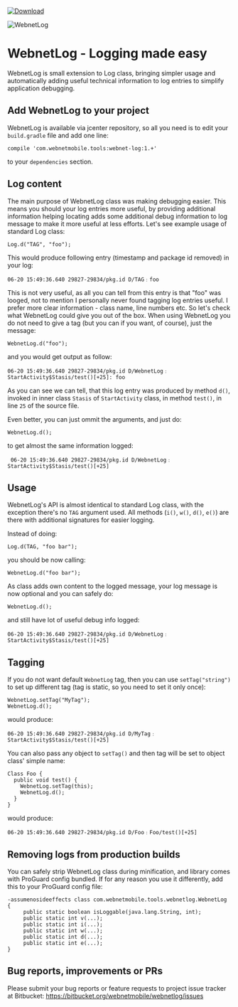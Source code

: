 [ ![Download](https://api.bintray.com/packages/webnetmobile/maven/webnet-log/images/download.svg) ](https://bintray.com/webnetmobile/maven/webnet-log/_latestVersion)

![WebnetLog](https://bytebucket.org/webnetmobile/webnetlog/raw/master/PROJECT/webnet-log-200.png)

WebnetLog - Logging made easy
=============================
 WebnetLog is small extension to Log class, bringing simpler usage and automatically adding
 useful technical information to log entries to simplify application debugging.

Add WebnetLog to your project
-----------------------------
 WebnetLog is available via jcenter repository, so all you need is to edit your `build.gradle` file
 and add one line:

    compile 'com.webnetmobile.tools:webnet-log:1.+'

 to your `dependencies` section.

Log content
-----------
 The main purpose of WebnetLog class was making debugging easier. This means you should your log entries
 more useful, by providing additional information helping locating adds some additional debug information
 to log message to make it more useful at less efforts. Let's see example usage of standard Log class:

    Log.d("TAG", "foo");

 This would produce following entry (timestamp and package id removed) in your log:

    06-20 15:49:36.640 29827-29834/pkg.id D/TAG﹕foo

 This is not very useful, as all you can tell from this entry is that "foo" was looged, not to mention
 I personally never found tagging log entries useful. I prefer more clear information - class name,
 line numbers etc. So let's check what WebnetLog could give you out of the box. When using WebnetLog
 you do not need to give a tag (but you can if you want, of course), just the message:

    WebnetLog.d("foo");

 and you would get output as follow:

    06-20 15:49:36.640 29827-29834/pkg.id D/WebnetLog﹕StartActivity$Stasis/test()[+25]: foo

 As you can see we can tell, that this log entry was produced by method `d()`, invoked in inner class
 `Stasis` of `StartActivity` class, in method `test()`, in line `25` of the source file.

 Even better, you can just ommit the arguments, and just do:

    WebnetLog.d();

 to get almost the same information logged:

     06-20 15:49:36.640 29827-29834/pkg.id D/WebnetLog﹕StartActivity$Stasis/test()[+25]


Usage
-----
 WebnetLog's API is almost identical to standard Log class, with the exception there's no `TAG`
 argument used. All methods (`i()`, `w()`, `d()`, `e()`) are there with additional signatures for
 easier logging.

 Instead of doing:

    Log.d(TAG, "foo bar");

 you should be now calling:

    WebnetLog.d("foo bar");

 As class adds own content to the logged message, your log message is now optional and you can safely do:

    WebnetLog.d();

 and still have lot of useful debug info logged:

    06-20 15:49:36.640 29827-29834/pkg.id D/WebnetLog﹕StartActivity$Stasis/test()[+25]


Tagging
-------
 If you do not want default `WebnetLog` tag, then you can use `setTag("string")`
 to set up different tag (tag is static, so you need to set it only once):

    WebnetLog.setTag("MyTag");
    WebnetLog.d();

 would produce:

    06-20 15:49:36.640 29827-29834/pkg.id D/MyTag﹕StartActivity$Stasis/test()[+25]

 You can also pass any object to `setTag()` and then tag will be set to object class'
 simple name:

    Class Foo {
      public void test() {
        WebnetLog.setTag(this);
        WebnetLog.d();
      }
    }

would produce:

    06-20 15:49:36.640 29827-29834/pkg.id D/Foo﹕Foo/test()[+25]


Removing logs from production builds
------------------------------------
 You can safely strip WebnetLog class during minification, and library comes with ProGuard config
 bundled. If for any reason you use it differently, add this to your ProGuard config file:

    -assumenosideeffects class com.webnetmobile.tools.webnetlog.WebnetLog {
         public static boolean isLoggable(java.lang.String, int);
         public static int v(...);
         public static int i(...);
         public static int w(...);
         public static int d(...);
         public static int e(...);
    }


Bug reports, improvements or PRs
--------------------------------
 Please submit your bug reports or feature requests to project issue tracker at Bitbucket:
 https://bitbucket.org/webnetmobile/webnetlog/issues
